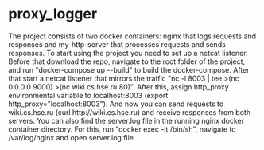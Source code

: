 # proxy_logger
<p>The project consists of two docker containers: nginx that logs requests and responses and my-http-server that processes requests and sends responses. 
To start using the project you need to set up a netcat listener. Before that download the repo, navigate to the root folder of the project, and run "docker-compose up --build" to build the docker-compose. After that start a netcat listener that mirrors the traffic "nc -l 8003 | tee >(nc 0.0.0.0 9000) >(nc wiki.cs.hse.ru 80)". After this, assign http_proxy environmental variable to localhost:8003 (export http_proxy="localhost:8003"). And now you can send requests to wiki.cs.hse.ru (curl http://wiki.cs.hse.ru) and receive responses from both servers. You can also find the server.log file in the running nginx docker container directory. For this, run "docker exec -it <container_ID> /bin/sh", navigate to /var/log/nginx and open server.log file.</p>
